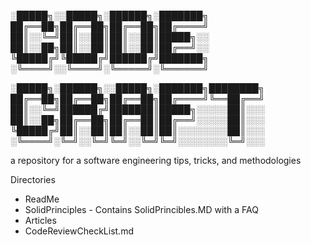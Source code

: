 ░█████╗░░█████╗░██████╗░███████╗
██╔══██╗██╔══██╗██╔══██╗██╔════╝
██║░░╚═╝██║░░██║██║░░██║█████╗░░
██║░░██╗██║░░██║██║░░██║██╔══╝░░
╚█████╔╝╚█████╔╝██████╔╝███████╗
░╚════╝░░╚════╝░╚═════╝░╚══════╝

░█████╗░██████╗░░█████╗░███████╗████████╗
██╔══██╗██╔══██╗██╔══██╗██╔════╝╚══██╔══╝
██║░░╚═╝██████╔╝███████║█████╗░░░░░██║░░░
██║░░██╗██╔══██╗██╔══██║██╔══╝░░░░░██║░░░
╚█████╔╝██║░░██║██║░░██║██║░░░░░░░░██║░░░
░╚════╝░╚═╝░░╚═╝╚═╝░░╚═╝╚═╝░░░░░░░░╚═╝░░░

a repository for a software engineering tips, tricks, and methodologies

Directories
- ReadMe
- SolidPrinciples - Contains SolidPrincibles.MD with a FAQ
- Articles
- CodeReviewCheckList.md



